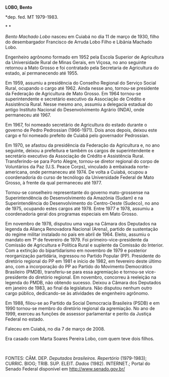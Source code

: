 **LOBO, Bento**

\*dep. fed. MT 1979-1983.

* *

*Bento Machado Lobo* nasceu em Cuiabá no dia 11 de março de 1930, filho
do desembargador Francisco de Arruda Lobo Filho e Libânia Machado
Lobo.               

Engenheiro agrônomo formado em 1952 pela Escola Superior de Agricultura
da Universidade Rural de Minas Gerais, em Viçosa, no ano seguinte
retornou a Mato Grosso e foi contratado pela Secretaria de Agricultura
do estado, aí permanecendo até 1955.

Em 1959, assumiu a presidência do Conselho Regional do Serviço Social
Rural, ocupando o cargo até 1962. Ainda nesse ano, tornou-se presidente
da Federação de Agricultura de Mato Grosso. Em 1964 tornou-se
superintendente e secretário executivo da Associação de Crédito e
Assistência Rural. Nesse mesmo ano, assumiu a delegacia estadual do
antigo Instituto Nacional do Desenvolvimento Agrário (INDA), onde
permaneceu até 1967.

Em 1967, foi nomeado secretário de Agricultura do estado durante o
governo de Pedro Pedrossian (1966-1971). Dois anos depois, deixou este
cargo e foi nomeado prefeito de Cuiabá pelo governador Pedrossian.

Em 1970, se afastou da presidência da Federação da Agricultura e, no ano
seguinte, deixou a prefeitura e também os cargos de superintendente e
secretário executivo da Associação de Crédito e Assistência Rural.
Transferindo-se para Porto Alegre, tornou-se diretor regional do corpo
de Voluntários da Paz (U.S. Peace Corps), vinculado à embaixada
norte-americana, onde permaneceu até 1974. De volta a Cuiabá, ocupou a
coordenadoria do curso de tecnólogo da Universidade Federal de Mato
Grosso, à frente da qual permaneceu até 1977.

Tornou-se conselheiro representante do governo mato-grossense na
Superintendência do Desenvolvimento da Amazônia (Sudam) e na
Superintendência do Desenvolvimento do Centro-Oeste (Sudeco), no ano de
1975, ocupando estes cargos até 1978. Entre 1977 e 1978, assumiu a
coordenadoria geral dos programas especiais em Mato Grosso.

Em novembro de 1978, disputou uma vaga na Câmara dos Deputados na
legenda da Aliança Renovadora Nacional (Arena), partido de sustentação
do regime militar instalado no país em abril de 1964. Eleito, assumiu o
mandato em 1º de fevereiro de 1979. Foi primeiro-vice-presidente da
Comissão de Agricultura e Política Rural e suplente da Comissão do
Interior. Com a extinção do bipartidarismo em novembro de 1979 e
posterior reorganização partidária, ingressou no Partido Popular (PP).
Presidente do diretório regional do PP em 1981 e início de 1982, em
fevereiro deste último ano, com a incorporação do PP ao Partido do
Movimento Democrático Brasileiro (PMDB), transferiu-se para essa
agremiação e tornou-se vice-presidente do diretório regional. Em
novembro, concorreu à reeleição na legenda do PMDB, não obtendo sucesso.
Deixou a Câmara dos Deputados em janeiro de 1983, ao final da
legislatura. Não disputou nenhum outro cargo público, dedicando-se às
atividades de engenheiro agrônomo.

Em 1988, filiou-se ao Partido da Social Democracia Brasileira (PSDB) e
em 1990 tornou-se membro do diretório regional da agremiação. No ano de
1999, exerceu as funções de assessor parlamentar e perito da Justiça
Federal no estado.

Faleceu em Cuiabá, no dia 7 de março de 2008.

Era casado com Marta Soares Pereira Lobo, com quem teve dois filhos.

 

FONTES: CÂM. DEP. *Deputados brasileiros. Repertório* (1979-1983);
CURRIC. BIOG; TRIB. SUP. ELEIT. *Dados* (1982). INTERNET.; Portal do
Senado Federal disponível em http://www.senado.gov.br/
